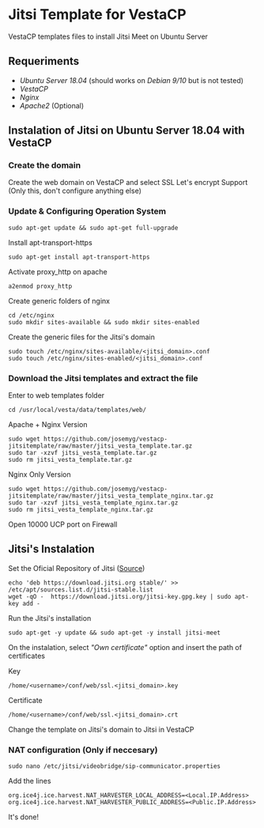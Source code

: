 # Jitsi Template for VestaCP

VestaCP templates files to install Jitsi Meet on Ubuntu Server

## Requeriments

* *Ubuntu Server 18.04* (should works on *Debian 9/10* but is not tested)
* *VestaCP*
* *Nginx*
* *Apache2* (Optional)


## Instalation of Jitsi on Ubuntu Server 18.04 with VestaCP

### Create the domain

Create the web domain on VestaCP and select SSL Let's encrypt Support (Only this, don't configure anything else)

### Update & Configuring Operation System

`sudo apt-get update && sudo apt-get full-upgrade`

Install apt-transport-https

`sudo apt-get install apt-transport-https`

Activate proxy_http on apache

`a2enmod proxy_http`

Create generic folders of nginx

`cd /etc/nginx`  
`sudo mkdir sites-available && sudo mkdir sites-enabled`

Create the generic files for the Jitsi's domain

`sudo touch /etc/nginx/sites-available/<jitsi_domain>.conf`  
`sudo touch /etc/nginx/sites-enabled/<jitsi_domain>.conf`

### Download the Jitsi templates and extract the file

Enter to web templates folder

`cd /usr/local/vesta/data/templates/web/`

Apache + Nginx Version 

`sudo wget https://github.com/josemyg/vestacp-jitsitemplate/raw/master/jitsi_vesta_template.tar.gz`  
`sudo tar -xzvf jitsi_vesta_template.tar.gz`  
`sudo rm jitsi_vesta_template.tar.gz`

Nginx Only Version

`sudo wget https://github.com/josemyg/vestacp-jitsitemplate/raw/master/jitsi_vesta_template_nginx.tar.gz`  
`sudo tar -xzvf jitsi_vesta_template_nginx.tar.gz`  
`sudo rm jitsi_vesta_template_nginx.tar.gz`

Open 10000 UCP port on Firewall

## Jitsi's Instalation

Set the Oficial Repository of Jitsi ([Source](https://github.com/jitsi/jitsi-meet/blob/master/doc/quick-install.md))

`echo 'deb https://download.jitsi.org stable/' >> /etc/apt/sources.list.d/jitsi-stable.list`  
`wget -qO -  https://download.jitsi.org/jitsi-key.gpg.key | sudo apt-key add -`

Run the Jitsi's installation

`sudo apt-get -y update && sudo apt-get -y install jitsi-meet`

On the instalation, select *"Own certificate"* option and insert the path of certificates

Key

`/home/<username>/conf/web/ssl.<jitsi_domain>.key`

Certificate

`/home/<username>/conf/web/ssl.<jitsi_domain>.crt`

Change the template on Jitsi's domain to Jitsi in VestaCP

### NAT configuration (Only if neccesary)

`sudo nano /etc/jitsi/videobridge/sip-communicator.properties`

Add the lines

`org.ice4j.ice.harvest.NAT_HARVESTER_LOCAL_ADDRESS=<Local.IP.Address>`  
`org.ice4j.ice.harvest.NAT_HARVESTER_PUBLIC_ADDRESS=<Public.IP.Address>`

It's done!